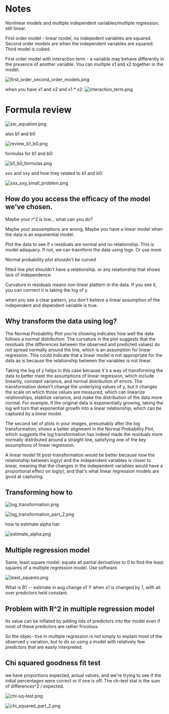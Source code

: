 # Notes

Nonlinear models and multiple independent variables/multiple regression. still linear.

First order model - linear model, no indepedent variables are squared.
Second order models are when the independent variables are squared.
Third model is cubed.

First order model with interaction term - a variable may behave differently in the presence of another variable. You can multiple x1 and x2 together in the model.

![first_order_second_order_models.png](images/first_order_second_order_models.png)

when you have x1 and x2 and x1 * x2:
![interaction_term.png](images/interaction_term.png)


# Formula review

![ssr_equation.png](images/ssr_equation.png)

also b1 and b0

![review_b1_b0.png](images/review_b1_b0.png)

formulas for b1 and b0:

![b1_b0_formulas.png](images/b1_b0_formulas.png)

sxx and sxy and how they related to b1 and b0:

![sxx_sxy_small_problem.png](images/sxx_sxy_small_problem.png)

## How do you access the efficacy of the model we've chosen.

Maybe your r^2 is low... what can you do?

Maybe your assusmptions are wrong. Maybe you have a linear model when the data is an exponential model.

Plot the data to see if x residuals are normal and no relationship. This is model adaquacy. If not, we can trasnform the data using logs. Or use more 

Normal probability plot shouldn't be curved

fitted line plot shouldn't have a relationship. or any relationship that shows lack of independence.

Curvature in residuals means non linear plattern in the data. If you see it, you can corrrect it is taking the log of y. 


when you see a clear pattern, you don't believe a linear assumption of the independent and dependent variable is true. 


## Why transform the data using log?

The Normal Probability Plot you're showing indicates how well the data follows a normal distribution. The curvature in the plot suggests that the residuals (the differences between the observed and predicted values) do not spread normally around the line, which is an assumption for linear regression. This could indicate that a linear model is not appropriate for the data as is because the relationship between the variables is not linear.

Taking the log of y helps in this case because it's a way of transforming the data to better meet the assumptions of linear regression, which include linearity, constant variance, and normal distribution of errors. The transformation doesn't change the underlying values of y, but it changes the scale on which those values are measured, which can linearize relationships, stabilize variance, and make the distribution of the data more normal. For example, if the original data is exponentially growing, taking the log will turn that exponential growth into a linear relationship, which can be captured by a linear model.

The second set of plots in your images, presumably after the log transformation, shows a better alignment in the Normal Probability Plot, which suggests the log transformation has indeed made the residuals more normally distributed around a straight line, satisfying one of the key assumptions of linear regression.

A linear model fit post-transformation would be better because now the relationship between log(y) and the independent variables is closer to linear, meaning that the changes in the independent variables would have a proportional effect on log(y), and that's what linear regression models are good at capturing.

## Transforming how to

![log_transformation.png](images/log_transformation.png)

![log_transformation_part_2.png](images/log_transformation_part_2.png)

how to estimate alpha hat:

![estimate_alpha.png](images/estimate_alpha.png)


## Multiple regression model

Same, least square model. equate all partial derivatives to 0 to find the least squares of a multiple regression model. Use software.

![least_squares.png](images/least_squares.png)

What is B1 -- estimate in avg change of Y when x1 is changed by 1, with all over predictors held constant.


## Problem with R^2 in multiple regression model

Its value can be inflated by adding lots of predictors into the model even if most of these predictors are rather frivolous.

So the objec- tive in multiple regression is not simply to explain most of the observed y variation, but to do so using a model with relatively few predictors that are easily interpreted.


## Chi squared goodness fit test

we have proportions expected, actual values, and we're trying to see if the initial percentages were correct or if one is off. The ch-test stat is the sum of differences^2 / expected.

![chi-sq-test.png](images/chi-sq-test.png)

![chi_squared_part_2.png](images/chi_squared_part_2.png)

